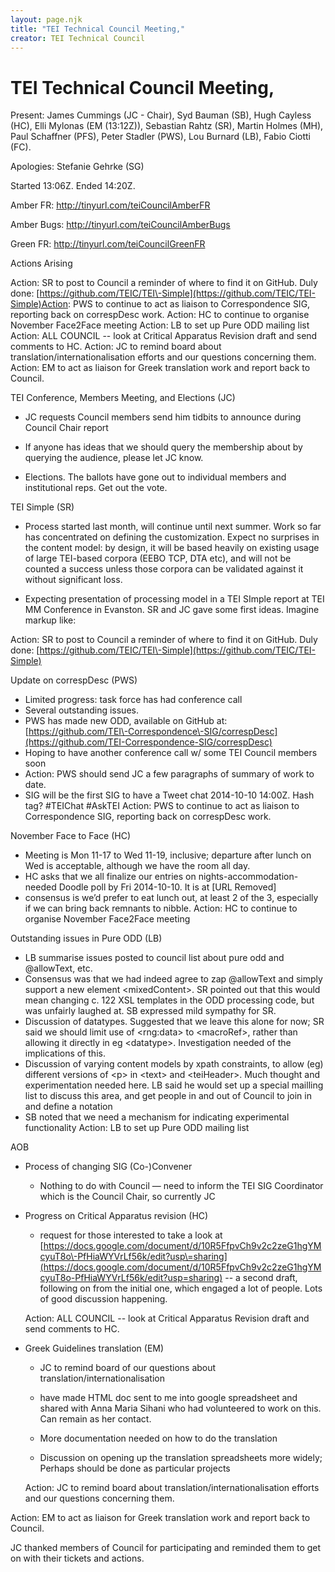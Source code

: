 ```yaml
---
layout: page.njk
title: "TEI Technical Council Meeting,"
creator: TEI Technical Council
---
```

# TEI Technical Council Meeting,





Present: James Cummings (JC \- Chair), Syd Bauman (SB), Hugh
 Cayless (HC), Elli Mylonas (EM (13:12Z)), Sebastian Rahtz (SR), Martin
 Holmes (MH), Paul Schaffner (PFS), Peter Stadler (PWS), Lou Burnard (LB), Fabio
 Ciotti (FC).


Apologies: Stefanie Gehrke (SG)


Started 13:06Z. Ended 14:20Z.



Amber FR: <http://tinyurl.com/teiCouncilAmberFR>


Amber Bugs: <http://tinyurl.com/teiCouncilAmberBugs>


Green FR: <http://tinyurl.com/teiCouncilGreenFR>




 Actions Arising
 
 Action: SR to post to
 Council a reminder of where to find it on GitHub. Duly done: [https://github.com/TEIC/TEI\-Simple](https://github.com/TEIC/TEI-Simple)Action: PWS to continue to act as liaison to Correspondence SIG, reporting back on
 correspDesc work.
 Action: HC to continue to organise November Face2Face meeting
 Action: LB to set up Pure ODD mailing list
 Action: ALL COUNCIL \-\- look at Critical Apparatus Revision draft and send comments
 to HC.
 Action: JC to remind board about translation/internationalisation efforts and our
 questions concerning them.
 Action: EM to act as liaison for Greek translation work and report back to Council.









 TEI Conference, Members Meeting, and Elections (JC)
 
 
- JC requests Council members send him tidbits to announce
 during Council Chair report

- If anyone has ideas that we should query the membership
 about by querying the audience, please let JC know.

- Elections. The ballots have gone out to individual
 members and institutional reps. Get out the vote.





 TEI Simple (SR)
 
 
- Process started last month, will continue until next
 summer. Work so far has concentrated on defining the customization. Expect no
 surprises in the content model: by design, it will be based heavily on existing
 usage of large TEI\-based corpora (EEBO TCP, DTA etc), and will not be counted a
 success unless those corpora can be validated against it without significant
 loss.

- Expecting presentation of processing model in a TEI
 SImple report at TEI MM Conference in Evanston. SR and JC gave some first ideas.
 Imagine markup like:

Action: SR to post to
 Council a reminder of where to find it on GitHub. Duly done: [https://github.com/TEIC/TEI\-Simple](https://github.com/TEIC/TEI-Simple)



 
 Update on correspDesc (PWS)
 
 * Limited progress: task force has had conference call
* Several outstanding issues.
* PWS has made new ODD, available on GitHub at:
 [https://github.com/TEI\-Correspondence\-SIG/correspDesc](https://github.com/TEI-Correspondence-SIG/correspDesc)
* Hoping to have another conference call w/ some TEI Council
 members soon
* Action: PWS should send JC
 a few paragraphs of summary of work to date.
* SIG will be the first SIG to have a Tweet chat 2014\-10\-10 14:00Z. Hash tag? \#TEIChat
 \#AskTEI
Action: PWS to continue to act as liaison to Correspondence SIG, reporting back on
 correspDesc work.



 November Face to Face (HC)
 
 * Meeting is Mon 11\-17 to Wed 11\-19, inclusive; departure after
 lunch on Wed is acceptable, although we have the room all day.
* HC asks that we all finalize our entries on
 nights\-accommodation\-needed Doodle poll by Fri 2014\-10\-10\. It is at \[URL Removed]
* consensus is we’d prefer to eat lunch out, at least 2 of the 3, especially if we can
 bring
 back remnants to nibble.
Action: HC to continue to organise November Face2Face meeting



 Outstanding issues in Pure ODD (LB)
 
 * LB summarise issues posted to council list about pure odd and
 @allowText, etc.
* Consensus was that we had indeed agree to zap @allowText and
 simply support a new element \<mixedContent\>. SR pointed out that this would mean
 changing c. 122 XSL templates in the ODD processing code, but was unfairly laughed
 at. SB
 expressed mild sympathy for SR.
* Discussion of datatypes. Suggested that we leave this alone for
 now; SR said we should limit use of \<rng:data\> to \<macroRef\>, rather than
 allowing it directly in eg \<datatype\>. Investigation needed of the implications of
 this.
* Discussion of varying content models by xpath constraints, to
 allow (eg) different versions of \<p\> in \<text\> and \<teiHeader\>. Much
 thought and experimentation needed here. LB said he would set up a special mailling
 list to
 discuss this area, and get people in and out of Council to join in and define a
 notation
* SB noted that we need a mechanism for indicating experimental
 functionality
Action: LB to set up Pure ODD mailing list



 AOB
 
 * Process of changing SIG (Co\-)Convener
 
	
	* Nothing to do with Council — need to inform the TEI SIG
	 Coordinator which is the Council Chair, so currently JC


- Progress on Critical Apparatus revision (HC)
 
	
	- request for those interested to take a look at [https://docs.google.com/document/d/10R5FfpvCh9v2c2zeG1hgYMcyuT8o\-PfHiaWYVrLf56k/edit?usp\=sharing](https://docs.google.com/document/d/10R5FfpvCh9v2c2zeG1hgYMcyuT8o-PfHiaWYVrLf56k/edit?usp=sharing) \-\- a second draft, following on from the initial one,
	 which engaged a lot of people. Lots of good discussion happening.
	
	Action: ALL COUNCIL \-\- look at Critical Apparatus Revision draft and send comments
	 to HC.

- Greek Guidelines translation (EM)
 
	
	- JC to remind board of our questions about
	 translation/internationalisation
	
	- have made HTML doc sent to me into google spreadsheet and
	 shared with Anna Maria Sihani who had volunteered to work on this. Can remain as her
	 contact.
	
	- More documentation needed on how to do the translation
	
	- Discussion on opening up the translation spreadsheets
	 more widely; Perhaps should be done as particular projects
	
	Action: JC to remind board about translation/internationalisation efforts and our
	 questions concerning them.

Action: EM to act as liaison for Greek translation work and report back to Council.


JC thanked members of Council for participating and reminded them to get on with their
 tickets and actions.






